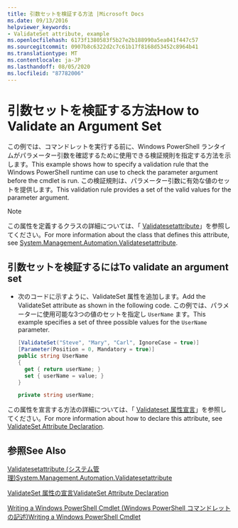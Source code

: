 ```yaml
---
title: 引数セットを検証する方法 |Microsoft Docs
ms.date: 09/13/2016
helpviewer_keywords:
- ValidateSet attribute, example
ms.openlocfilehash: 6173f1380583f5b27e2b188990a5ea041f447c57
ms.sourcegitcommit: 0907b8c6322d2c7c61b17f8168d53452c8964b41
ms.translationtype: MT
ms.contentlocale: ja-JP
ms.lasthandoff: 08/05/2020
ms.locfileid: "87782006"
---
```

# <a name="how-to-validate-an-argument-set"></a><span data-ttu-id="1335b-102">引数セットを検証する方法</span><span class="sxs-lookup"><span data-stu-id="1335b-102">How to Validate an Argument Set</span></span>

<span data-ttu-id="1335b-103">この例では、コマンドレットを実行する前に、Windows PowerShell ランタイムがパラメーター引数を確認するために使用できる検証規則を指定する方法を示します。</span><span class="sxs-lookup"><span data-stu-id="1335b-103">This example shows how to specify a validation rule that the Windows PowerShell runtime can use to check the parameter argument before the cmdlet is run.</span></span> <span data-ttu-id="1335b-104">この検証規則は、パラメーター引数に有効な値のセットを提供します。</span><span class="sxs-lookup"><span data-stu-id="1335b-104">This validation rule provides a set of the valid values for the parameter argument.</span></span>

> [!NOTE]
> <span data-ttu-id="1335b-105">この属性を定義するクラスの詳細については、「 [Validatesetattribute](/dotnet/api/System.Management.Automation.ValidateSetAttribute)」を参照してください。</span><span class="sxs-lookup"><span data-stu-id="1335b-105">For more information about the class that defines this attribute, see [System.Management.Automation.Validatesetattribute](/dotnet/api/System.Management.Automation.ValidateSetAttribute).</span></span>

## <a name="to-validate-an-argument-set"></a><span data-ttu-id="1335b-106">引数セットを検証するには</span><span class="sxs-lookup"><span data-stu-id="1335b-106">To validate an argument set</span></span>

- <span data-ttu-id="1335b-107">次のコードに示すように、ValidateSet 属性を追加します。</span><span class="sxs-lookup"><span data-stu-id="1335b-107">Add the ValidateSet attribute as shown in the following code.</span></span> <span data-ttu-id="1335b-108">この例では、パラメーターに使用可能な3つの値のセットを指定し `UserName` ます。</span><span class="sxs-lookup"><span data-stu-id="1335b-108">This example specifies a set of three possible values for the `UserName` parameter.</span></span>

    ```csharp
    [ValidateSet("Steve", "Mary", "Carl", IgnoreCase = true)]
    [Parameter(Position = 0, Mandatory = true)]
    public string UserName
    {
      get { return userName; }
      set { userName = value; }
    }

    private string userName;
    ```

<span data-ttu-id="1335b-109">この属性を宣言する方法の詳細については、「 [Validateset 属性宣言](./validateset-attribute-declaration.md)」を参照してください。</span><span class="sxs-lookup"><span data-stu-id="1335b-109">For more information about how to declare this attribute, see [ValidateSet Attribute Declaration](./validateset-attribute-declaration.md).</span></span>

## <a name="see-also"></a><span data-ttu-id="1335b-110">参照</span><span class="sxs-lookup"><span data-stu-id="1335b-110">See Also</span></span>

[<span data-ttu-id="1335b-111">Validatesetattribute (システム管理)</span><span class="sxs-lookup"><span data-stu-id="1335b-111">System.Management.Automation.Validatesetattribute</span></span>](/dotnet/api/System.Management.Automation.ValidateSetAttribute)

[<span data-ttu-id="1335b-112">ValidateSet 属性の宣言</span><span class="sxs-lookup"><span data-stu-id="1335b-112">ValidateSet Attribute Declaration</span></span>](./validateset-attribute-declaration.md)

[<span data-ttu-id="1335b-113">Writing a Windows PowerShell Cmdlet (Windows PowerShell コマンドレットの記述)</span><span class="sxs-lookup"><span data-stu-id="1335b-113">Writing a Windows PowerShell Cmdlet</span></span>](./writing-a-windows-powershell-cmdlet.md)
